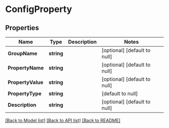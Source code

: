 # ConfigProperty

## Properties
Name | Type | Description | Notes
------------ | ------------- | ------------- | -------------
**GroupName** | **string** |  | [optional] [default to null]
**PropertyName** | **string** |  | [optional] [default to null]
**PropertyValue** | **string** |  | [optional] [default to null]
**PropertyType** | **string** |  | [default to null]
**Description** | **string** |  | [optional] [default to null]

[[Back to Model list]](../README.md#documentation-for-models) [[Back to API list]](../README.md#documentation-for-api-endpoints) [[Back to README]](../README.md)


